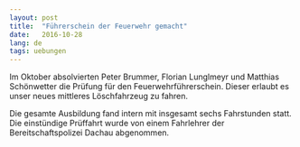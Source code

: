 ```yaml
---
layout: post
title:  "Führerschein der Feuerwehr gemacht"
date:   2016-10-28
lang: de
tags: uebungen
---
```


Im Oktober absolvierten Peter Brummer, Florian Lunglmeyr und Matthias Schönwetter die Prüfung für den Feuerwehrführerschein. Dieser erlaubt es unser neues mittleres Löschfahrzeug zu fahren.

Die gesamte Ausbildung fand intern mit insgesamt sechs Fahrstunden statt. Die einstündige Prüffahrt wurde von einem Fahrlehrer der Bereitschaftspolizei Dachau abgenommen.

